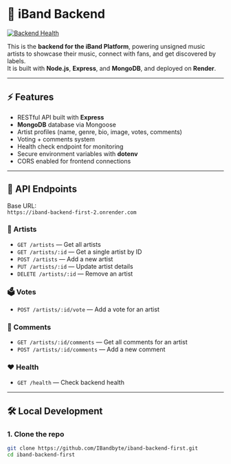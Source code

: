 # 🎵 iBand Backend

[![Backend Health](https://img.shields.io/badge/Backend%20Health-UP-brightgreen?style=for-the-badge)](https://iband-backend-first-2.onrender.com/health)

This is the **backend for the iBand Platform**, powering unsigned music artists to showcase their music, connect with fans, and get discovered by labels.  
It is built with **Node.js**, **Express**, and **MongoDB**, and deployed on **Render**.

---

## ⚡ Features

- RESTful API built with **Express**
- **MongoDB** database via Mongoose
- Artist profiles (name, genre, bio, image, votes, comments)
- Voting + comments system
- Health check endpoint for monitoring
- Secure environment variables with **dotenv**
- CORS enabled for frontend connections

---

## 🔗 API Endpoints

Base URL:  
`https://iband-backend-first-2.onrender.com`

### 🎤 Artists
- `GET /artists` — Get all artists  
- `GET /artists/:id` — Get a single artist by ID  
- `POST /artists` — Add a new artist  
- `PUT /artists/:id` — Update artist details  
- `DELETE /artists/:id` — Remove an artist  

### 🗳 Votes
- `POST /artists/:id/vote` — Add a vote for an artist  

### 💬 Comments
- `GET /artists/:id/comments` — Get all comments for an artist  
- `POST /artists/:id/comments` — Add a new comment  

### ❤️ Health
- `GET /health` — Check backend health  

---

## 🛠 Local Development

### 1. Clone the repo
```bash
git clone https://github.com/IBandbyte/iband-backend-first.git
cd iband-backend-first